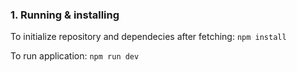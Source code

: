 ### 1. Running & installing

To initialize repository and dependecies after fetching:
`npm install`

To run application:
`npm run dev`
